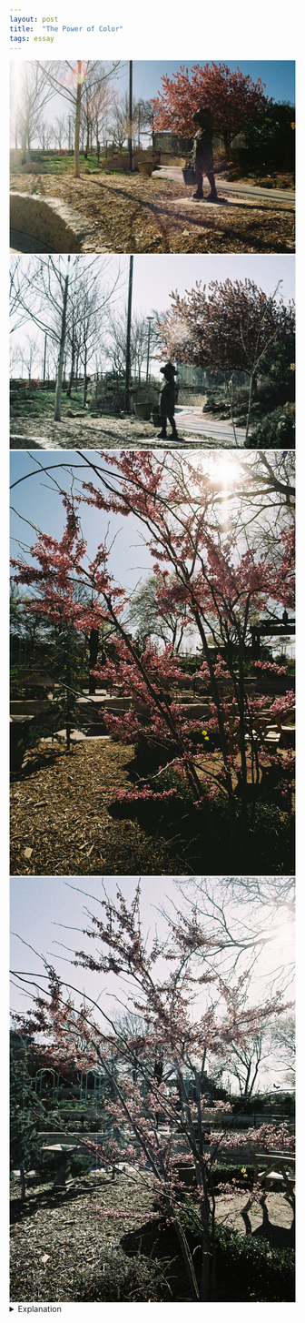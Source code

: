 ```yaml
---
layout: post
title:  "The Power of Color"
tags: essay
---
```


<div class="grid two">
    <img src="/assets/images/2022-04/power-of-color/2022-04-12-sakura-girl-kodak.jpg" alt="Sakura Girl (Kodak)" title="Sakura Girl (Kodak)">
    <img src="/assets/images/2022-04/power-of-color/2022-04-12-sakura-girl-cropped.jpg" alt="Sakura Girl cropped" title="Sakura Girl (Metropolis)">
    <img src="/assets/images/2022-04/power-of-color/2022-04-12-flowers-kodak.jpg" alt="Flowers (Kodak)" title="Flowers (Kodak)">
    <img src="/assets/images/2022-04/power-of-color/2022-04-12-flowers-metropolis.jpg" alt="Flowers (Metropolis)" title="Flowers (Metropolis)">
</div>

<details>
    <summary>Explanation</summary>

    For this post I want to talk about color. Specifically how much/little color affects a picture. As usual, these pictures are not edited though I'll show an edited black and white only version of each picture at the end just for a demonstration. In each pair, the first picture was taken with Kodak Gold 200 film and the second picture was taken with Lomography LomoChrome Metropolis film.<br><br>

    Let's start with the picture of the girl and the falling petals, if only because they're first and I've already talked about the Metropolis picture before in the previous post. Let's start with which one I like more. Honestly I like the Kodak Gold 200 picture more. It's more vibrant, the colors are punchier and more dynamic. The color contrasts between the sky and the pink petals and the ground are really spectacular. The glare on the left side is a bit strong, but it's not super distracting. Overall, the picture feels more alive.<br><br>

    In contrast, the picture shot with the Metropolis film has significantly less color contrast. Everything kind of blends into this sort of grayish hue. The trees look less alive. Additionally, even though this is the cropped picture from the previous post, the actual positioning and composition isn't as nice as the Kodak picture. That said, not everything is negative here. The falling petals are really nice and missing from the Kodak picture. It should be said that I was trying to wait for falling petals in the Kodak picture as well but I got impatient after waiting a good few minutes. All told, while it's clear that these pictures were taken in the same place with quite similar conditions, they come off quite differently. Even though the composition, angle, focal length, and most everything else is roughly similar, these two pictures come off quite differently almost entirely off the color.<br><br>

    For the second pair of pictures, I'm less convinced as to which on I like more. I think they both have their own charm and it's harder to separate for me.<br><br>
    
    I think that most people are drawn to really punchy and vibrant colors which the Kodak Gold once again delivers. Again, the Kodak Gold picture feels more lively and has more color contrast. Personally, in this picture I find myself drawn to the two yellow flowers that stand out against the pink. That said, I find the picture a bit overwhelming. It's hard for me to take in the entire picture. Part of this is composition. There's simply more stuff in this picture compared to the Metropolis one. For example, I find myself drawn to the Japanese style Torii gate in the back right of the picture. Additionally, I think that the shadows aren't doing the picture any favors. While yes, the strong shadows make the pinks and yellows pop, they maybe do it too much. It feels a bit oversaturated and almost fake. One thing I've noticed about the Kodak Gold and specifically these scans is that they feel a bit too oversaturated and unnatural. In the future I'm likely going to take over the scanning of my negatives and will likely end up with less saturated pictures as a result. I'll talk about scanning later on. But considering these are the final pictures I received, I'm going to talk about these without further edits.<br><br>

    Moving onto the Metropolis picture for this pair, I dunno. I can't say I like it more than the Kodak Gold picture. But simultaneously I can't say I dislike it more either. They're very equivalent even though they're quite different. As before, the Metropolis is very desaturated. It's got a lot of the opposite issue of the Kodak Gold. However, I like the simplicity of the picture. It feels very clean and in some ways I like the subtle pink here more. While the shadows are still pretty strong, they don't feel so aggressive. Also, because the trees and vegetation at the time were generally more on the dead side, I feel that this picture is perhaps more indicative of the time that I visited. All in all, it's a close one. Maybe I actually prefer the Metropolis picture in this case, but it's not so obvious to me.<br><br>

    Before closing off, let's look at those black and whites I promised.
    <div class="grid two">
        <img src="/assets/images/2022-04/power-of-color/2022-04-12-sakura-girl-kodak-bw.jpg" alt="Sakura Girl (Kodak)" title="Sakura Girl (Kodak/BW)">
        <img src="/assets/images/2022-04/power-of-color/2022-04-12-sakura-girl-cropped-bw.jpg" alt="Sakura Girl cropped" title="Sakura Girl (Metropolis/BW)">
        <img src="/assets/images/2022-04/power-of-color/2022-04-12-flowers-kodak-bw.jpg" alt="Flowers (Kodak)" title="Flowers (Kodak/BW)">
        <img src="/assets/images/2022-04/power-of-color/2022-04-12-flowers-metropolis-bw.jpg" alt="Flowers (Metropolis)" title="Flowers (Metropolis/BW)">
    </div>

    To get these, I just edited out all the color. Looking at them like this, it's a lot less clear which one's better. It's also more obvious some of the other differences between the film, like the film grain. To be fair to the Metropolis picture of the girl, it's a cropped picture. However, it can't be understated that the film grain is more apparent on the Metropolis. That said, it's clear that the color has a significant effect on differentiating these pictures. Seen in black and white, each pair is more similar than different. Especially in that second pair, it's hard to really tell much besides that difference in composition/angle. If you're paying attention, it's also notable how bright the second picture is, especially the sky. When looking back to the original two, it's also apparent there however I still missed it until looking at the black and whites. Note that the Kodak Gold picture has more blue in the top left and more gray in the black and white version. The Metropolis is largely white in both. Honestly, it's quite interesting how little blue there is in the sky for both Metropolis pictures, which I think also affects how warm the pictures end up feeling.<br><br>

    Anyways, I hope that shows off how much color can affect pictures. One of the trickiest parts of shooting film is not quite knowing how pictures will turn out. As much as the image conception can be on point, something like color is difficult to represent in how you perceive the world around you. When shooting something like the LomoChrome Metropolis, it's really important to know what the desaturation can do. It's another thing to think about that needs to be imagined around. While difficult, that's what I find fun. The more film I shoot, the more ways I can see the world around me. Eventually, I'll be able to make use of the knowledge of different film characteristics to achieve different results that I couldn't otherwise. For now, it's just a bit of luck and serendipity, which is also part of the fun.
</details>
